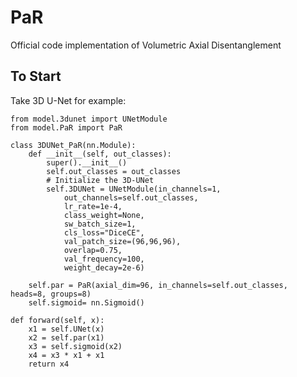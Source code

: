 # PaR
Official code implementation of Volumetric Axial Disentanglement

## To Start
Take 3D U-Net for example:

    from model.3dunet import UNetModule
    from model.PaR import PaR
    
    class 3DUNet_PaR(nn.Module):
        def __init__(self, out_classes):
            super().__init__()
            self.out_classes = out_classes
            # Initialize the 3D-UNet
            self.3DUNet = UNetModule(in_channels=1,
                out_channels=self.out_classes,
                lr_rate=1e-4,
                class_weight=None,
                sw_batch_size=1,
                cls_loss="DiceCE",
                val_patch_size=(96,96,96),
                overlap=0.75,
                val_frequency=100,
                weight_decay=2e-6)

        self.par = PaR(axial_dim=96, in_channels=self.out_classes, heads=8, groups=8)
        self.sigmoid= nn.Sigmoid()

    def forward(self, x):
        x1 = self.UNet(x)
        x2 = self.par(x1)
        x3 = self.sigmoid(x2)
        x4 = x3 * x1 + x1
        return x4
